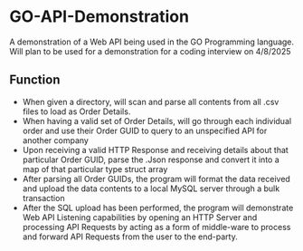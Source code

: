 # GO-API-Demonstration
A demonstration of a Web API being used in the GO Programming language.  Will plan to be used for a demonstration for a coding interview on 4/8/2025

## Function

- When given a directory, will scan and parse all contents from all .csv files to load as Order Details.
- When having a valid set of Order Details, will go through each individual order and use their Order GUID to query to an unspecified API for another company
- Upon receiving a valid HTTP Response and receiving details about that particular Order GUID, parse the .Json response and convert it into a map of that particular type struct array
- After parsing all Order GUIDs, the program will format the data received  and upload the data contents to a local MySQL server through a bulk transaction
- After the SQL upload has been performed, the program will demonstrate Web API Listening capabilities by opening an HTTP Server and processing API Requests by acting as a form of middle-ware to process and forward API Requests from the user to the end-party.
